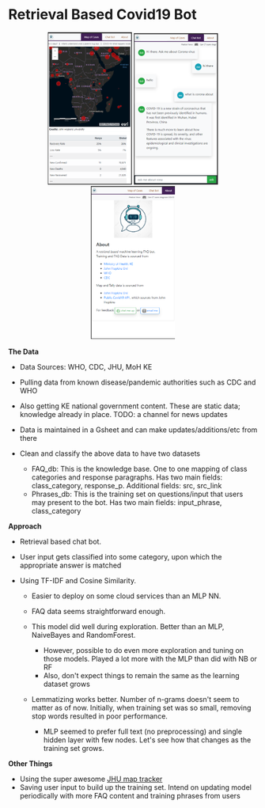 # Retrieval Based Covid19 Bot

<p align='center'>
    <img src='eg_screen_map.png' width='170'>
    <img src='eg_screen_bot.png' width='170'>
    <img src='eg_screen_about.png' width='170'>
</p>

**The Data**
- Data Sources: WHO, CDC, JHU, MoH KE

- Pulling data from known disease/pandemic authorities such as CDC and WHO

- Also getting KE national government content. These are static data; knowledge already in place. TODO: a channel for news updates 

- Data is maintained in a Gsheet and can make updates/additions/etc from there

- Clean and classify the above data to have two datasets
    - FAQ_db: This is the knowledge base. One to one mapping of class categories and response paragraphs. Has two main fields: class_category, response_p. Additional fields: src, src_link 
    - Phrases_db: This is the training set on questions/input that users may present to the bot. Has two main fields: input_phrase, class_category 
    
**Approach**
- Retrieval based chat bot. 
- User input gets classified into some category, upon which the appropriate answer is matched
- Using TF-IDF and Cosine Similarity. 

    - Easier to deploy on some cloud services than an MLP NN. 
    - FAQ data seems straightforward enough.
    - This model did well during exploration. Better than an MLP, NaiveBayes and RandomForest. 
    
        - However, possible to do even more exploration and tuning on those models. Played a lot more with the MLP than did with NB or RF
        - Also, don't expect things to remain the same as the learning dataset grows

    - Lemmatizing works better. Number of n-grams doesn't seem to matter as of now. Initially, when training set was so small, removing stop words resulted in poor performance. 

        - MLP seemed to prefer full text (no preprocessing) and single hidden layer with few nodes. Let's see how that changes as the training set grows. 


**Other Things**
- Using the super awesome [JHU map tracker](https://coronavirus.jhu.edu/)
- Saving user input to build up the training set. Intend on updating model periodically with more FAQ content and training phrases from users 

